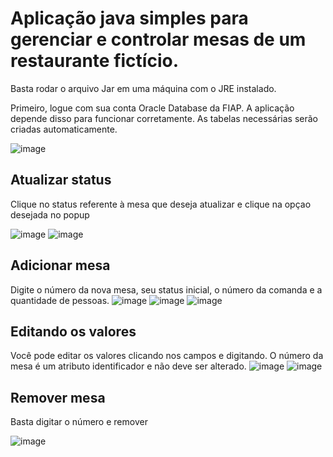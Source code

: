 # Aplicação java simples para gerenciar e controlar mesas de um restaurante fictício.

Basta rodar o arquivo Jar em uma máquina com o JRE instalado.

Primeiro, logue com sua conta Oracle Database da FIAP. A aplicação depende disso para funcionar corretamente. As tabelas necessárias serão criadas automaticamente.

![image](https://github.com/user-attachments/assets/1bafef2e-4d11-4d0d-a250-0283697c135e)



## Atualizar status
Clique no status referente à mesa que deseja atualizar e clique na opçao desejada no popup

![image](https://github.com/user-attachments/assets/982f1374-a4c8-4fed-85ba-9d6b71959ac2)
![image](https://github.com/user-attachments/assets/d9715939-816d-445f-a5b1-321b7d312fc1)


## Adicionar mesa
Digite o número da nova mesa, seu status inicial, o número da comanda e a quantidade de pessoas.
![image](https://github.com/user-attachments/assets/4c6130db-020b-4532-8a0f-24fac1250ddb)
![image](https://github.com/user-attachments/assets/68d87591-ef39-43d2-90af-9a92641c21d4)
![image](https://github.com/user-attachments/assets/560cca64-a19c-43fe-8a61-4da8eaacee5f)


## Editando os valores
Você pode editar os valores clicando nos campos e digitando. O número da mesa é um atributo identificador e não deve ser alterado.
![image](https://github.com/user-attachments/assets/61b8cbba-a5a6-4c69-8f62-5051351a53a6)
![image](https://github.com/user-attachments/assets/b6668740-78bb-4693-981f-6a8bc1e54c9e)


## Remover mesa
Basta digitar o número e remover

![image](https://github.com/user-attachments/assets/3b93bfc6-8204-4725-8555-c94017ac082a)
